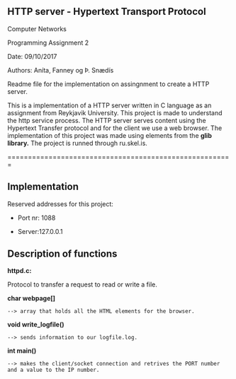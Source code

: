 ## HTTP server - Hypertext Transport Protocol

Computer Networks

Programming Assignment 2

Date: 09/10/2017

Authors: Aníta, Fanney og Þ. Snædís

Readme file for the implementation on assingnment to create a HTTP server. 

This is a implementation of a HTTP server written in C language as an assignment from Reykjavik University. This project is made to understand the http service process. The HTTP server serves content using the Hypertext Transfer protocol and for the client we use a web browser. The implementation of this project was made using elements from the **glib library.** The project is runned through ru.skel.is.

=======================================================

##   Implementation   ##

Reserved addresses for this project:

- Port nr: 1088

- Server:127.0.0.1


## Description of functions

**httpd.c:** 
  
  Protocol to transfer a request to read or write a file.

	
**char webpage[]**

	--> array that holds all the HTML elements for the browser.
	
**void write_logfile()**

	--> sends information to our logfile.log.
  
**int main()**
 
 	--> makes the client/socket connection and retrives the PORT number and a value to the IP number.
